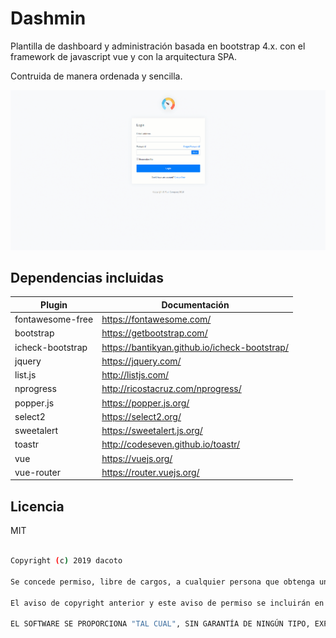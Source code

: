# Dashmin
Plantilla de dashboard y administración basada en bootstrap 4.x. con el framework de javascript vue y con la arquitectura SPA.

Contruida de manera ordenada y sencilla.

![Image of dashmin](dist/img/brand/dashmin.gif?v=2.3.0)

Dependencias incluidas
----
| Plugin | Documentación |
| ------ | ------ |
| fontawesome-free | <a href="https://fontawesome.com/" target="_blank">https://fontawesome.com/</a> |
| bootstrap | <a href="https://getbootstrap.com/" target="_blank">https://getbootstrap.com/</a> |
| icheck-bootstrap | <a href="https://bantikyan.github.io/icheck-bootstrap/" target="_blank">https://bantikyan.github.io/icheck-bootstrap/</a> |
| jquery | <a href="https://jquery.com/" target="_blank">https://jquery.com/</a> |
| list.js| <a href="http://listjs.com/" target="_blank">http://listjs.com/</a> |
| nprogress | <a href="http://ricostacruz.com/nprogress/" target="_blank">http://ricostacruz.com/nprogress/</a> |
| popper.js | <a href="https://popper.js.org/" target="_blank">https://popper.js.org/</a> |
| select2 | <a href="https://select2.org/" target="_blank">https://select2.org/</a> |
| sweetalert | <a href="https://sweetalert.js.org/" target="_blank">https://sweetalert.js.org/</a> |
| toastr | <a href="http://codeseven.github.io/toastr/" target="_blank">http://codeseven.github.io/toastr/</a> |
| vue | <a href="https://vuejs.org/" target="_blank">https://vuejs.org/</a> |
| vue-router | <a href="https://router.vuejs.org/" target="_blank">https://router.vuejs.org/</a> |

Licencia
----
MIT

```sh

Copyright (c) 2019 dacoto

Se concede permiso, libre de cargos, a cualquier persona que obtenga una copia de este software y de los archivos de documentación asociados (el "Software"), para utilizar el Software sin restricción, incluyendo sin limitación los derechos a usar, copiar, modificar, fusionar, publicar, distribuir, sublicenciar, y/o vender copias del Software, y a permitir a las personas a las que se les proporcione el Software a hacer lo mismo, sujeto a las siguientes condiciones:

El aviso de copyright anterior y este aviso de permiso se incluirán en todas las copias o partes sustanciales del Software.

EL SOFTWARE SE PROPORCIONA "TAL CUAL", SIN GARANTÍA DE NINGÚN TIPO, EXPRESA O IMPLÍCITA, INCLUYENDO PERO NO LIMITADA A GARANTÍAS DE COMERCIALIZACIÓN, IDONEIDAD PARA UN PROPÓSITO PARTICULAR Y NO INFRACCIÓN. EN NINGÚN CASO LOS AUTORES O PROPIETARIOS DE LOS DERECHOS DE AUTOR SERÁN RESPONSABLES DE NINGUNA RECLAMACIÓN, DAÑOS U OTRAS RESPONSABILIDADES, YA SEA EN UNA ACCIÓN DE CONTRATO, AGRAVIO O CUALQUIER OTRO MOTIVO, DERIVADAS DE, FUERA DE O EN CONEXIÓN CON EL SOFTWARE O SU USO U OTRO TIPO DE ACCIONES EN EL SOFTWARE.

```
